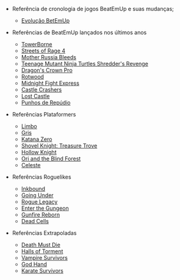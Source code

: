 - Referência de cronologia de jogos BeatEmUp e suas mudanças;
	- [Evolução BetEmUp](https://www.youtube.com/watch?v=p2tgK4vpq1E&ab_channel=EryxChannel)

- Referências de BeatEmUp lançados nos últimos anos
	- [TowerBorne](https://www.youtube.com/watch?v=o-izb6ZEXsU&ab_channel=Stumpt)
	- [Streets of Rage 4](https://www.youtube.com/watch?v=ON6KRpqEgjI&ab_channel=Zangado)
	- [Mother Russia Bleeds](https://www.youtube.com/watch?v=t6PxMHYNb3c&ab_channel=edgarector)
	- [Teenage Mutant Ninja Turtles Shredder's Revenge](https://www.youtube.com/watch?v=OZT3FatonHE&ab_channel=Shirrako)
	- [Dragon's Crown Pro](https://www.youtube.com/watch?v=zfhQyLfNnoE&ab_channel=TheOuterhaven)
	- [Rotwood](https://www.youtube.com/watch?v=gUsrLmTgxvE&ab_channel=BaerTaffy)
	- [Midnight Fight Express](https://www.youtube.com/watch?v=8JwHyxGaxwU&ab_channel=HopezeraGaming)
	- [Castle Crashers](https://www.youtube.com/watch?v=g5EzyUGgz8A&ab_channel=Shirrako)
	- [Lost Castle](https://www.youtube.com/watch?v=0QPmRxEW1AU&ab_channel=GameGrindZone)
	- [Punhos de Repúdio](https://www.youtube.com/watch?v=QbGspyYAFck&ab_channel=BraindeadBroccoliGames)


- Referências Plataformers
	- [Limbo](https://www.youtube.com/watch?v=uYy9iYtzcDg&ab_channel=IGNGuides)
	- [Gris](https://www.youtube.com/watch?v=z8k_ximc8Og&ab_channel=MKIceAndFire)
	- [Katana Zero](https://www.youtube.com/watch?v=1GkqYgIKh98&ab_channel=IndieJames)
	- [Shovel Knight: Treasure Trove](https://www.youtube.com/watch?v=4XGMh1Uoxs4&ab_channel=GameZard)
	- [Hollow Knight](https://www.youtube.com/watch?v=G1atkq4C1KU&ab_channel=Gamer%27sLittlePlayground)
	- [Ori and the Blind Forest](https://www.youtube.com/watch?v=3O2g3Ql3nRU&ab_channel=ALLEVOLUTIONGAME)
	- [Celeste](https://www.youtube.com/watch?v=iMevTuLV7nc&ab_channel=CalangoLive)

- Referências Roguelikes
	- [Inkbound](https://www.youtube.com/watch?v=rxsiHkhahl8&ab_channel=GamingBolt)
	- [Going Under](https://www.youtube.com/watch?v=vkhuh-fWweU&ab_channel=Rubhen925)
	- [Rogue Legacy](https://www.youtube.com/watch?v=HAPJldR3jr8&ab_channel=Throneful)
	- [Enter the Gungeon](https://www.youtube.com/watch?v=IEsSICRjPdM&ab_channel=Throneful)
	- [Gunfire Reborn](https://www.youtube.com/watch?v=FJ55N5xODIc&ab_channel=CoreGameplay)
	- [Dead Cells](https://www.youtube.com/watch?v=fpCX5TzsGQU&ab_channel=Shirrako)

- Referências Extrapoladas
	- [Death Must Die](https://www.youtube.com/watch?v=T6C1d7CycoE&ab_channel=Splattercatgaming)
	- [Halls of Torment](https://www.youtube.com/watch?v=s-zVBwRxbc4&ab_channel=Splattercatgaming)
	- [Vampire Survivors](https://www.youtube.com/watch?v=1-1DbdY5E1w&ab_channel=Stumpt)
	- [God Hand](https://www.youtube.com/watch?v=3CjwBcx4SQM&ab_channel=YozuraChannel)
	- [Karate Survivors](https://www.youtube.com/watch?v=Pp5SKtbBtig&ab_channel=WallacetaaLIVES)




